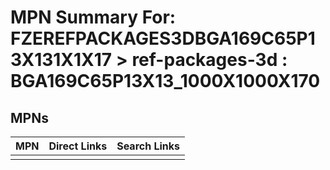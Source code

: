 



# MPN Summary For: FZEREFPACKAGES3DBGA169C65P13X131X1X17 > ref-packages-3d : BGA169C65P13X13_1000X1000X170

## MPNs
  

|MPN|Direct Links|Search Links|
| :--- | :--- | :--- |
||||

